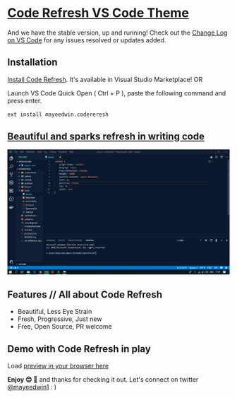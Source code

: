 # [Code Refresh VS Code Theme](https://marketplace.visualstudio.com/items?itemName=mayeedwin.coderefresh)

And we have the stable version, up and running! Check out the [Change Log on VS Code](https://marketplace.visualstudio.com/items?itemName=mayeedwin.coderefresh) for any issues resolved or updates added.

## Installation

[Install Code Refresh](https://marketplace.visualstudio.com/items?itemName=mayeedwin.coderefresh). It's available in Visual Studio Marketplace! OR

Launch VS Code Quick Open ( Ctrl + P ), paste the following command and press enter.

```sh
ext install mayeedwin.codereresh
```

## [Beautiful and sparks refresh in writing code](https://marketplace.visualstudio.com/items?itemName=mayeedwin.coderefresh)

![Code Refresh](.coderefresh/coderefreshtheme.gif)

## Features // All about Code Refresh

- Beautiful, Less Eye Strain
- Fresh, Progressive, Just new
- Free, Open Source, PR welcome

## Demo with Code Refresh in play

Load [preview in your browser here](.coderefresh/coderefreshtheme.gif)

**Enjoy 😊 🐥** and thanks for checking it out. Let's connect on twitter [@mayeedwin1](https://twitter.com/mayeedwin1) : )
